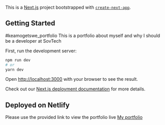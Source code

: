 This is a [Next.js](https://nextjs.org/) project bootstrapped with [`create-next-app`](https://github.com/vercel/next.js/tree/canary/packages/create-next-app).

## Getting Started

#keamogetswe_portfolio
This is a portfolio about myself and why I should be a developer at SovTech

First, run the development server:

```bash
npm run dev
# or
yarn dev
```

Open [http://localhost:3000](http://localhost:3000) with your browser to see the result.



Check out our [Next.js deployment documentation](https://nextjs.org/docs/deployment) for more details.

## Deployed on Netlify
Please use the provided link to view the portfolio live [My portfolio](https://steady-froyo-a79f4b.netlify.app/)
